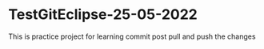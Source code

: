 # TestGitEclipse-25-05-2022
This is practice project for learning commit post pull  and push the changes
